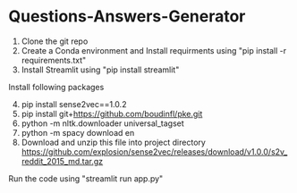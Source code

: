# Questions-Answers-Generator

1. Clone the git repo
2. Create a Conda environment and Install requirments using "pip install -r requirements.txt"
3. Install Streamlit using "pip install streamlit"

Install following packages

4. pip install sense2vec==1.0.2
5. pip install git+https://github.com/boudinfl/pke.git
6. python -m nltk.downloader universal_tagset
7. python -m spacy download en
8. Download and unzip this file into project directory
https://github.com/explosion/sense2vec/releases/download/v1.0.0/s2v_reddit_2015_md.tar.gz

Run the code using "streamlit run app.py"
